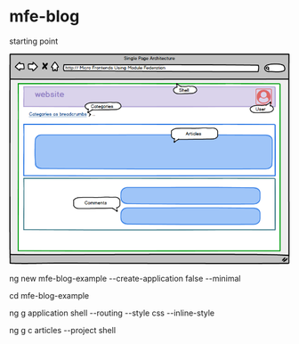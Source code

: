 # mfe-blog

starting point

![A blog article site example using Module Federation ](mfe-blog.png "Module Federation blog example")

ng new mfe-blog-example --create-application false --minimal

cd mfe-blog-example

ng g application shell --routing --style css --inline-style

ng g c articles --project shell